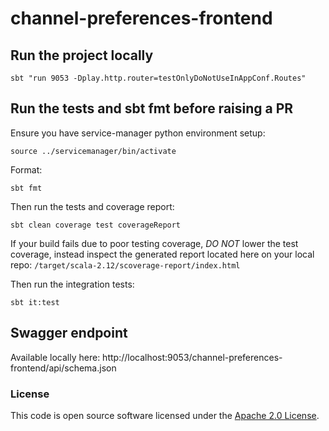 
# channel-preferences-frontend

## Run the project locally 

`sbt "run 9053 -Dplay.http.router=testOnlyDoNotUseInAppConf.Routes"`

## Run the tests and sbt fmt before raising a PR

Ensure you have service-manager python environment setup:

`source ../servicemanager/bin/activate`

Format:

`sbt fmt`

Then run the tests and coverage report:

`sbt clean coverage test coverageReport`

If your build fails due to poor testing coverage, *DO NOT* lower the test coverage, instead inspect the generated report located here on your local repo: `/target/scala-2.12/scoverage-report/index.html`

Then run the integration tests:

`sbt it:test`

## Swagger endpoint

Available locally here: http://localhost:9053/channel-preferences-frontend/api/schema.json

### License

This code is open source software licensed under the [Apache 2.0 License]("http://www.apache.org/licenses/LICENSE-2.0.html").

